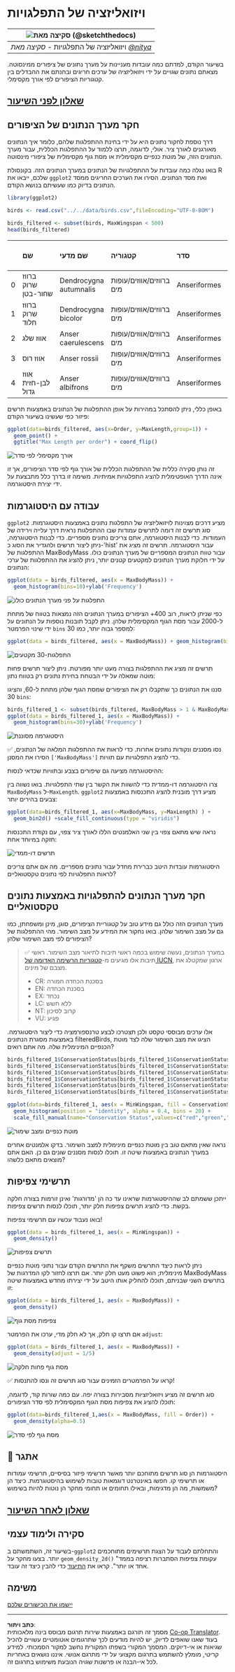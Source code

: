 <!--
CO_OP_TRANSLATOR_METADATA:
{
  "original_hash": "ea67c0c40808fd723594de6896c37ccf",
  "translation_date": "2025-08-28T15:34:55+00:00",
  "source_file": "3-Data-Visualization/R/10-visualization-distributions/README.md",
  "language_code": "he"
}
-->
# ויזואליזציה של התפלגויות

|![ סקיצה מאת [(@sketchthedocs)](https://sketchthedocs.dev) ](https://github.com/microsoft/Data-Science-For-Beginners/blob/main/sketchnotes/10-Visualizing-Distributions.png)|
|:---:|
| ויזואליזציה של התפלגויות - _סקיצה מאת [@nitya](https://twitter.com/nitya)_ |

בשיעור הקודם, למדתם כמה עובדות מעניינות על מערך נתונים של ציפורים ממינסוטה. מצאתם נתונים שגויים על ידי ויזואליזציה של ערכים חריגים ובחנתם את ההבדלים בין קטגוריות הציפורים לפי אורך מקסימלי.

## [שאלון לפני השיעור](https://purple-hill-04aebfb03.1.azurestaticapps.net/quiz/18)
## חקר מערך הנתונים של הציפורים

דרך נוספת לחקור נתונים היא על ידי בחינת ההתפלגות שלהם, כלומר איך הנתונים מאורגנים לאורך ציר. אולי, לדוגמה, תרצו ללמוד על ההתפלגות הכללית, עבור מערך הנתונים הזה, של מוטת כנפיים מקסימלית או מסת גוף מקסימלית של ציפורי מינסוטה.

בואו נגלה כמה עובדות על ההתפלגויות של הנתונים במערך הנתונים הזה. בקונסולת R שלכם, ייבאו את `ggplot2` ואת מסד הנתונים. הסירו את הערכים החריגים ממסד הנתונים בדיוק כמו שעשיתם בנושא הקודם.

```r
library(ggplot2)

birds <- read.csv("../../data/birds.csv",fileEncoding="UTF-8-BOM")

birds_filtered <- subset(birds, MaxWingspan < 500)
head(birds_filtered)
```
|      | שם                          | שם מדעי                | קטגוריה               | סדר          | משפחה   | סוג         | מצב שימור            | אורך מינימלי | אורך מקסימלי | מסת גוף מינימלית | מסת גוף מקסימלית | מוטת כנפיים מינימלית | מוטת כנפיים מקסימלית |
| ---: | :-------------------------- | :--------------------- | :-------------------- | :----------- | :------- | :---------- | :----------------- | --------: | --------: | ----------: | ----------: | ----------: | ----------: |
|    0 | ברווז שרוק שחור-בטן         | Dendrocygna autumnalis | ברווזים/אווזים/עופות מים | Anseriformes | Anatidae | Dendrocygna | LC                 |        47 |        56 |         652 |        1020 |          76 |          94 |
|    1 | ברווז שרוק חלוד             | Dendrocygna bicolor    | ברווזים/אווזים/עופות מים | Anseriformes | Anatidae | Dendrocygna | LC                 |        45 |        53 |         712 |        1050 |          85 |          93 |
|    2 | אווז שלג                    | Anser caerulescens     | ברווזים/אווזים/עופות מים | Anseriformes | Anatidae | Anser       | LC                 |        64 |        79 |        2050 |        4050 |         135 |         165 |
|    3 | אווז רוס                   | Anser rossii           | ברווזים/אווזים/עופות מים | Anseriformes | Anatidae | Anser       | LC                 |      57.3 |        64 |        1066 |        1567 |         113 |         116 |
|    4 | אווז לבן-חזית גדול          | Anser albifrons        | ברווזים/אווזים/עופות מים | Anseriformes | Anatidae | Anser       | LC                 |        64 |        81 |        1930 |        3310 |         130 |         165 |

באופן כללי, ניתן להסתכל במהירות על אופן ההתפלגות של הנתונים באמצעות תרשים פיזור כפי שעשינו בשיעור הקודם:

```r
ggplot(data=birds_filtered, aes(x=Order, y=MaxLength,group=1)) +
  geom_point() +
  ggtitle("Max Length per order") + coord_flip()
```
![אורך מקסימלי לפי סדר](../../../../../translated_images/max-length-per-order.e5b283d952c78c12b091307c5d3cf67132dad6fefe80a073353b9dc5c2bd3eb8.he.png)

זה נותן סקירה כללית של ההתפלגות הכללית של אורך גוף לפי סדר הציפורים, אך זו אינה הדרך האופטימלית להציג התפלגויות אמיתיות. משימה זו בדרך כלל מתבצעת על ידי יצירת היסטוגרמה.
## עבודה עם היסטוגרמות

`ggplot2` מציע דרכים מצוינות לויזואליזציה של התפלגות נתונים באמצעות היסטוגרמות. סוג תרשים זה דומה לתרשים עמודות שבו ההתפלגות נראית דרך עלייה וירידה של העמודות. כדי לבנות היסטוגרמה, אתם צריכים נתונים מספריים. כדי לבנות היסטוגרמה, ניתן ליצור תרשים ולהגדיר את הסוג כ-'hist' עבור היסטוגרמה. תרשים זה מציג את ההתפלגות של MaxBodyMass עבור טווח הנתונים המספריים של מערך הנתונים כולו. על ידי חלוקת מערך הנתונים למקטעים קטנים יותר, ניתן להציג את ההתפלגות של ערכי הנתונים:

```r
ggplot(data = birds_filtered, aes(x = MaxBodyMass)) + 
  geom_histogram(bins=10)+ylab('Frequency')
```
![התפלגות על פני מערך הנתונים כולו](../../../../../translated_images/distribution-over-the-entire-dataset.d22afd3fa96be854e4c82213fedec9e3703cba753d07fad4606aadf58cf7e78e.he.png)

כפי שניתן לראות, רוב 400+ הציפורים במערך הנתונים הזה נמצאות בטווח של מתחת ל-2000 עבור מסת הגוף המקסימלית שלהן. ניתן לקבל תובנות נוספות על הנתונים על ידי שינוי הפרמטר `bins` למספר גבוה יותר, כמו 30:

```r
ggplot(data = birds_filtered, aes(x = MaxBodyMass)) + geom_histogram(bins=30)+ylab('Frequency')
```

![התפלגות-30 מקטעים](../../../../../translated_images/distribution-30bins.6a3921ea7a421bf71f06bf5231009e43d1146f1b8da8dc254e99b5779a4983e5.he.png)

תרשים זה מציג את ההתפלגות בצורה מעט יותר מפורטת. ניתן ליצור תרשים פחות מוטה שמאלה על ידי הבטחת בחירת נתונים רק בטווח נתון:

סננו את הנתונים כך שתקבלו רק את הציפורים שמסת הגוף שלהן מתחת ל-60, והציגו 30 `bins`:

```r
birds_filtered_1 <- subset(birds_filtered, MaxBodyMass > 1 & MaxBodyMass < 60)
ggplot(data = birds_filtered_1, aes(x = MaxBodyMass)) + 
  geom_histogram(bins=30)+ylab('Frequency')
```

![היסטוגרמה מסוננת](../../../../../translated_images/filtered-histogram.6bf5d2bfd82533220e1bd4bc4f7d14308f43746ed66721d9ec8f460732be6674.he.png)

✅ נסו מסננים ונקודות נתונים אחרות. כדי לראות את ההתפלגות המלאה של הנתונים, הסירו את המסנן `['MaxBodyMass']` כדי להציג התפלגויות עם תוויות.

ההיסטוגרמה מציעה גם שיפורים בצבע ובתוויות שכדאי לנסות:

צרו היסטוגרמה דו-ממדית כדי להשוות את הקשר בין שתי התפלגויות. בואו נשווה בין `MaxBodyMass` ל-`MaxLength`. `ggplot2` מציע דרך מובנית להציג התכנסות באמצעות צבעים בהירים יותר:

```r
ggplot(data=birds_filtered_1, aes(x=MaxBodyMass, y=MaxLength) ) +
  geom_bin2d() +scale_fill_continuous(type = "viridis")
```
נראה שיש מתאם צפוי בין שני האלמנטים הללו לאורך ציר צפוי, עם נקודת התכנסות חזקה במיוחד אחת:

![תרשים דו-ממדי](../../../../../translated_images/2d-plot.c504786f439bd7ebceebf2465c70ca3b124103e06c7ff7214bf24e26f7aec21e.he.png)

היסטוגרמות עובדות היטב כברירת מחדל עבור נתונים מספריים. מה אם אתם צריכים לראות התפלגויות לפי נתונים טקסטואליים? 
## חקר מערך הנתונים להתפלגויות באמצעות נתונים טקסטואליים 

מערך הנתונים הזה כולל גם מידע טוב על קטגוריית הציפורים, סוגן, מינן ומשפחתן, כמו גם על מצב השימור שלהן. בואו נחקור את המידע על מצב השימור. מהי ההתפלגות של הציפורים לפי מצב השימור שלהן?

> ✅ במערך הנתונים, נעשה שימוש בכמה ראשי תיבות לתיאור מצב השימור. ראשי תיבות אלו מגיעים מ-[קטגוריות הרשימה האדומה של IUCN](https://www.iucnredlist.org/), ארגון שמקטלג את מצבם של מינים.
> 
> - CR: בסכנת הכחדה חמורה
> - EN: בסכנת הכחדה
> - EX: נכחד
> - LC: ללא חשש
> - NT: קרוב לסיכון
> - VU: פגיע

אלו ערכים מבוססי טקסט ולכן תצטרכו לבצע טרנספורמציה כדי ליצור היסטוגרמה. באמצעות מסגרת הנתונים filteredBirds, הציגו את מצב השימור שלה לצד מוטת הכנפיים המינימלית שלה. מה אתם רואים?

```r
birds_filtered_1$ConservationStatus[birds_filtered_1$ConservationStatus == 'EX'] <- 'x1' 
birds_filtered_1$ConservationStatus[birds_filtered_1$ConservationStatus == 'CR'] <- 'x2'
birds_filtered_1$ConservationStatus[birds_filtered_1$ConservationStatus == 'EN'] <- 'x3'
birds_filtered_1$ConservationStatus[birds_filtered_1$ConservationStatus == 'NT'] <- 'x4'
birds_filtered_1$ConservationStatus[birds_filtered_1$ConservationStatus == 'VU'] <- 'x5'
birds_filtered_1$ConservationStatus[birds_filtered_1$ConservationStatus == 'LC'] <- 'x6'

ggplot(data=birds_filtered_1, aes(x = MinWingspan, fill = ConservationStatus)) +
  geom_histogram(position = "identity", alpha = 0.4, bins = 20) +
  scale_fill_manual(name="Conservation Status",values=c("red","green","blue","pink"),labels=c("Endangered","Near Threathened","Vulnerable","Least Concern"))
```

![מוטת כנפיים ומצב שימור](../../../../../translated_images/wingspan-conservation-collation.4024e9aa6910866aa82f0c6cb6a6b4b925bd10079e6b0ef8f92eefa5a6792f76.he.png)

נראה שאין מתאם טוב בין מוטת כנפיים מינימלית למצב השימור. בדקו אלמנטים אחרים במערך הנתונים באמצעות שיטה זו. תוכלו לנסות מסננים שונים גם כן. האם אתם מוצאים מתאם כלשהו?

## תרשימי צפיפות

ייתכן ששמתם לב שההיסטוגרמות שראינו עד כה הן 'מדורגות' ואינן זורמות בצורה חלקה בקשת. כדי להציג תרשים צפיפות חלק יותר, תוכלו לנסות תרשים צפיפות.

בואו נעבוד עכשיו עם תרשימי צפיפות!

```r
ggplot(data = birds_filtered_1, aes(x = MinWingspan)) + 
  geom_density()
```
![תרשים צפיפות](../../../../../translated_images/density-plot.675ccf865b76c690487fb7f69420a8444a3515f03bad5482886232d4330f5c85.he.png)

ניתן לראות כיצד התרשים משקף את התרשים הקודם עבור נתוני מוטת כנפיים מינימלית; הוא פשוט מעט חלק יותר. אם תרצו לחזור לקו המדרגות של MaxBodyMass בתרשים השני שבניתם, תוכלו להחליק אותו היטב על ידי יצירתו מחדש באמצעות שיטה זו:

```r
ggplot(data = birds_filtered_1, aes(x = MaxBodyMass)) + 
  geom_density()
```
![צפיפות מסת גוף](../../../../../translated_images/bodymass-smooth.d31ce526d82b0a1f19a073815dea28ecfbe58145ec5337e4ef7e8cdac81120b3.he.png)

אם תרצו קו חלק, אך לא חלק מדי, ערכו את הפרמטר `adjust`: 

```r
ggplot(data = birds_filtered_1, aes(x = MaxBodyMass)) + 
  geom_density(adjust = 1/5)
```
![מסת גוף פחות חלקה](../../../../../translated_images/less-smooth-bodymass.10f4db8b683cc17d17b2d33f22405413142004467a1493d416608dafecfdee23.he.png)

✅ קראו על הפרמטרים הזמינים עבור סוג תרשים זה ונסו להתנסות!

סוג תרשים זה מציע ויזואליזציות מסבירות בצורה יפה. עם כמה שורות קוד, לדוגמה, תוכלו להציג את צפיפות מסת הגוף המקסימלית לפי סדר הציפורים:

```r
ggplot(data=birds_filtered_1,aes(x = MaxBodyMass, fill = Order)) +
  geom_density(alpha=0.5)
```
![מסת גוף לפי סדר](../../../../../translated_images/bodymass-per-order.9d2b065dd931b928c839d8cdbee63067ab1ae52218a1b90717f4bc744354f485.he.png)

## 🚀 אתגר

היסטוגרמות הן סוג תרשים מתוחכם יותר מאשר תרשימי פיזור בסיסיים, תרשימי עמודות או תרשימי קו. חפשו באינטרנט דוגמאות טובות לשימוש בהיסטוגרמות. כיצד הן משמשות, מה הן מדגימות, ובאילו תחומים או תחומי מחקר הן נוטות להיות בשימוש?

## [שאלון לאחר השיעור](https://purple-hill-04aebfb03.1.azurestaticapps.net/quiz/19)

## סקירה ולימוד עצמי

בשיעור זה, השתמשתם ב-`ggplot2` והתחלתם לעבוד על הצגת תרשימים מתוחכמים יותר. בצעו מחקר על `geom_density_2d()` "עקומת צפיפות הסתברות רציפה בממד אחד או יותר". קראו את [התיעוד](https://ggplot2.tidyverse.org/reference/geom_density_2d.html) כדי להבין כיצד זה עובד.

## משימה

[יישמו את הכישורים שלכם](assignment.md)

---

**כתב ויתור**:  
מסמך זה תורגם באמצעות שירות תרגום מבוסס בינה מלאכותית [Co-op Translator](https://github.com/Azure/co-op-translator). בעוד שאנו שואפים לדיוק, יש להיות מודעים לכך שתרגומים אוטומטיים עשויים להכיל שגיאות או אי-דיוקים. המסמך המקורי בשפתו המקורית נחשב למקור הסמכותי. למידע קריטי, מומלץ להשתמש בתרגום מקצועי על ידי מתרגם אנושי. איננו נושאים באחריות לכל אי-הבנה או פרשנות שגויה הנובעת משימוש בתרגום זה.